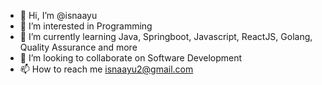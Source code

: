 - 👋 Hi, I’m @isnaayu
- 👀 I’m interested in Programming
- 🌱 I’m currently learning Java, Springboot, Javascript, ReactJS, Golang, Quality Assurance and more
- 💞️ I’m looking to collaborate on Software Development
- 📫 How to reach me isnaayu2@gmail.com

<!---
isnaayu/isnaayu is a ✨ special ✨ repository because its `README.md` (this file) appears on your GitHub profile.
You can click the Preview link to take a look at your changes.
--->
